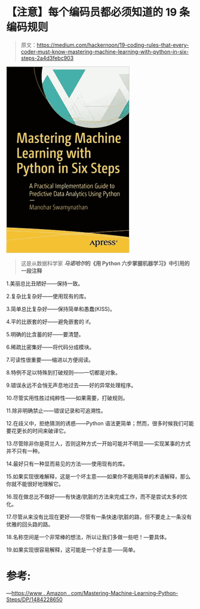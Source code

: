 # 【注意】每个编码员都必须知道的 19 条编码规则

> 原文：<https://medium.com/hackernoon/19-coding-rules-that-every-coder-must-know-mastering-machine-learning-with-python-in-six-steps-2a4d3febc903>

![](img/6ca9e4db1813abd056e4f5baa1dd8836.png)

> 这是从数据科学家 ***马诺哈尔*的《用 Python 六步掌握机器学习》中引用的一段注释**

1.美丽总比丑陋好——保持一致。

2.复杂比复杂好——使用现有的库。

3.简单总比复杂好——保持简单和愚蠢(KISS)。

4.平的比嵌套的好——避免嵌套的 if。

5.明确的比含蓄的好——要清楚。

6.稀疏比密集好——将代码分成模块。

7.可读性很重要——缩进以方便阅读。

8.特例不足以特殊到打破规则——一切都是对象。

9.错误永远不会悄无声息地过去——好的异常处理程序。

10.尽管实用性胜过纯粹性——如果需要，打破规则。

11.除非明确禁止——错误记录和可追溯性。

12.在歧义中，拒绝猜测的诱惑——Python 语法更简单；然而，很多时候我们可能要花更长的时间来破译它。

13.尽管除非你是荷兰人，否则这种方式一开始可能并不明显——实现某事的方式并不只有一种。

14.最好只有一种显而易见的方法——使用现有的库。

15.如果实现很难解释，这是一个坏主意——如果你不能用简单的术语解释，那么你就不能很好地理解它。

16.现在做总比不做好——有快速/肮脏的方法来完成工作，而不是尝试太多的优化。

17.尽管从来没有比现在更好——尽管有一条快速/肮脏的路，但不要走上一条没有优雅的回头路的路。

18.名称空间是一个非常棒的想法，所以让我们多做一些吧！—要具体。

19.如果实现很容易解释，这可能是一个好主意——简单。

# 参考:

—[https://www . Amazon . com/Mastering-Machine-Learning-Python-Steps/DP/1484228650](https://www.amazon.com/Mastering-Machine-Learning-Python-Steps/dp/1484228650)